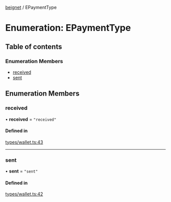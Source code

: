 [beignet](../README.md) / EPaymentType

# Enumeration: EPaymentType

## Table of contents

### Enumeration Members

- [received](EPaymentType.md#received)
- [sent](EPaymentType.md#sent)

## Enumeration Members

### received

• **received** = ``"received"``

#### Defined in

[types/wallet.ts:43](https://github.com/synonymdev/beignet/blob/6c60ef8/src/types/wallet.ts#L43)

___

### sent

• **sent** = ``"sent"``

#### Defined in

[types/wallet.ts:42](https://github.com/synonymdev/beignet/blob/6c60ef8/src/types/wallet.ts#L42)
